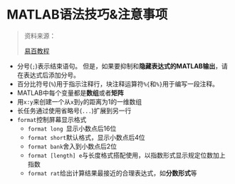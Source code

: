 # MATLAB语法技巧&注意事项

> 资料来源：
>
> [易百教程](https://www.yiibai.com/matlab/)

- 分号(`;`)表示结束语句。 但是，如果要抑制和**隐藏表达式的MATLAB输出**，请在表达式后添加分号。 
- 百分比符号(`%`)用于指示注释行，块注释运算符`%{`和`%}`用于编写一段注释。 
- MATLAB中每个变量都是**数组**或者**矩阵**
- 用`x:y`来创建一个从`x`到`y`的距离为1的一维数组
- 长任务通过使用省略号(`...`)扩展到另一行
- `format`控制屏幕显示格式
  - `format long `显示小数点后16位
  - `format short`默认格式，显示小数点后4位
  - `format bank`舍入到小数点后2位
  - `format [length] e`与长度格式搭配使用，以指数形式显示规定位数加上指数
  - `format rat`给出计算结果最接近的合理表达式，如**分数形式**等